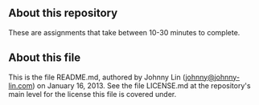 About this repository
---------------------

These are assignments that take between 10-30 minutes to complete.


About this file
---------------

This is the file README.md, authored by Johnny Lin (johnny@johnny-lin.com)
on January 16, 2013.  See the file LICENSE.md at the repository's main
level for the license this file is covered under.

